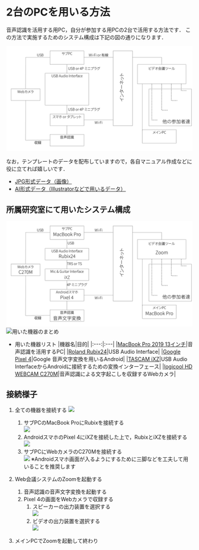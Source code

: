 # 2台のPCを用いる方法
音声認識を活用する用PC，自分が参加する用PCの2台で活用する方法です．
この方法で実施するためのシステム構成は下記の図の通りになります．

![接続イメージのテンプレ](fig/template/Template_Using_2pc-JP.jpg)


なお，テンプレートのデータを配布していますので，各自マニュアル作成などに役に立てれば嬉しいです．
  - [JPG形式データ（画像）](fig/template/Template_Using_2pc-JP.jpg)
  - [AI形式データ（Illustratorなどで用いるデータ）](fig/template/Template_Using_2pc-JP.ai)


## 所属研究室にて用いたシステム構成
![システム構成](fig/Using_2pc_ThetaAkihisa-JP.jpg)
![用いた機器のまとめ](fig/Sample/1-Before.jpg)

- 用いた機器リスト
  |機器名|目的|
  |:---:|:---|
  |[MacBook Pro 2019 13インチ](https://support.apple.com/kb/SP795?viewlocale=ja_JP&locale=ja_JP)|音声認識を活用するPC|
  |[Roland Rubix24](https://www.roland.com/jp/products/rubix24/)|USB Audio Interface|
  |[Google Pixel 4](https://store.google.com/jp/product/pixel_4)|Google 音声文字変換を用いるAndroid|
  |[TASCAM iXZ](https://tascam.jp/jp/product/ixz/top)|USB Audio InterfaceからAndroidに接続するための変換インターフェース|
  |[logicool HD WEBCAM C270M](https://www.logicool.co.jp/ja-jp/product/hd-webcam-c270h#specification-tabular)|音声認識による文字起こしを収録するWebカメラ|
  
## 接続様子
1. 全ての機器を接続する
![](fig/Sample/1-After.jpg)
    1. サブPCのMacBook ProにRubixを接続する  
      ![](fig/Sample/AudioInterface.jpg)
    1. AndroidスマホのPixel 4にiXZを接続した上で，RubixとiXZを接続する  
      ![](fig/Sample/iXZ.jpg)
    1. サブPCにWebカメラのC270Mを接続する  
      ![](fig/Sample/WebCam.jpg)
        ※Androidスマホ画面が入るようにするために三脚などを工夫して用いることを推奨します
    

1. Web会議システムのZoomを起動する
    1. 音声認識の音声文字変換を起動する
    1. Pixel 4の画面をWebカメラで収録する
        1. スピーカーの出力装置を選択する  
    ![](https://github.com/DigitalNatureGroup/Remote_Voice_Recognition/blob/master/case/fig/Sample/SelectSound.gif)  
        1. ビデオの出力装置を選択する  
    ![](https://github.com/DigitalNatureGroup/Remote_Voice_Recognition/blob/master/case/fig/Sample/SelectWebCamera.gif)
    
    
1. メインPCでZoomを起動して終わり
